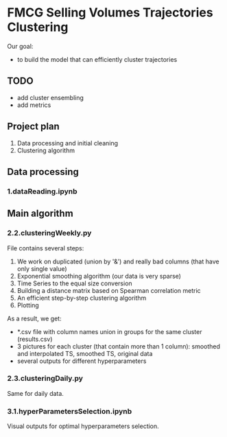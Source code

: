 # FMCG Selling Volumes Trajectories Clustering
Our goal:
 - to build the model that can efficiently cluster trajectories
 
## TODO
 - add cluster ensembling
 - add metrics

## Project plan
1. Data processing and initial cleaning
2. Clustering algorithm

## Data processing
### 1.dataReading.ipynb

## Main algorithm
### 2.2.clusteringWeekly.py
File contains several steps:
1. We work on duplicated (union by '&') and really bad columns (that have only single value)
2. Exponential smoothing algorithm (our data is very sparse)
3. Time Series to the equal size conversion
4. Building a distance matrix based on Spearman correlation metric
5. An efficient step-by-step clustering algorithm
6. Plotting

As a result, we get:
 - *.csv file with column names union in groups for the same cluster (results.csv)
 - 3 pictures for each cluster (that contain more than 1 column): smoothed and interpolated TS, smoothed TS, original data
 - several outputs for different hyperparameters

### 2.3.clusteringDaily.py
Same for daily data.

### 3.1.hyperParametersSelection.ipynb
Visual outputs for optimal hyperparameters selection.